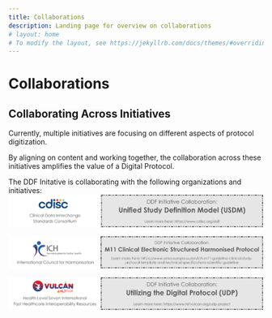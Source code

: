 ```yaml
---
title: Collaborations
description: Landing page for overview on collaborations
# layout: home
# To modify the layout, see https://jekyllrb.com/docs/themes/#overriding-theme-defaults
---
```

# Collaborations

## Collaborating Across Initiatives

Currently, multiple initiatives are focusing on different aspects of protocol digitization.  

By aligning on content and working together, the collaboration across these initiatives amplifies the value of a Digital Protocol. 

The DDF Initative is collaborating with the following organizations and initiatives:
<a href="">
<img src="media\images\cdisc.png">
</a>
<p></p>
<a href="">
<img src="media\images\ichm11.png">
</a>
<p></p>
<a href="">
<img src="media\images\vulcan.png">
</a>
<p></p>

  
